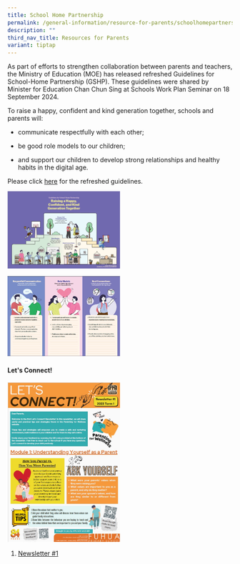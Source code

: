 ```yaml
---
title: School Home Partnership
permalink: /general-information/resource-for-parents/schoolhomepartnership/
description: ""
third_nav_title: Resources for Parents
variant: tiptap
---
```

<p>As part of efforts to strengthen collaboration between parents and teachers,
the Ministry of Education (MOE) has released refreshed Guidelines for School-Home
Partnership (GSHP). These guidelines were shared by Minister for Education
Chan Chun Sing at Schools Work Plan Seminar on 18 September 2024.</p>
<p>To raise a happy, confident and kind generation together, schools and
parents will:</p>
<ul data-tight="true" class="tight">
<li>
<p>communicate respectfully with each other;</p>
</li>
<li>
<p>be good role models to our children;</p>
</li>
<li>
<p>and support our children to develop strong relationships and healthy habits
in the digital age.</p>
</li>
</ul>
<p>Please click <a href="https://www.moe.gov.sg/-/media/files/news/press/2024/annex-a---refreshed-guidelines-for-school-home-partnership.pdf" rel="noopener nofollow" target="_blank">here</a> for
the refreshed guidelines.</p>
<p></p>
<div class="isomer-image-wrapper">
<img style="width: 50%;" height="auto" width="100%" alt="" src="/images/School Administration/Resources for Parents/GSHP_1.jpg">
</div>
<p></p>
<div class="isomer-image-wrapper">
<img style="width: 50%;" height="auto" width="100%" alt="" src="/images/School Administration/Resources for Parents/GSHP_2.jpg">
</div>
<h4>Let's Connect!</h4>
<p></p>
<div class="isomer-image-wrapper">
<img style="width: 50%;" height="auto" width="100%" alt="" src="/images/newsletter_pic.jpg">
</div>
<ol data-tight="true" class="tight">
<li>
<p><a href="/files/Parenting_for_wellness_Newsletter_1.pdf" rel="noopener nofollow" target="_blank">Newsletter #1</a>
</p>
</li>
</ol>
<p></p>